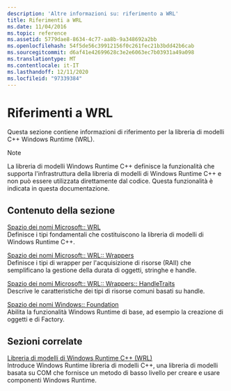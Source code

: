 ```yaml
---
description: 'Altre informazioni su: riferimento a WRL'
title: Riferimenti a WRL
ms.date: 11/04/2016
ms.topic: reference
ms.assetid: 5779dae8-8634-4c77-aa8b-9a348692a2bb
ms.openlocfilehash: 54f5de56c39912156f0c261fec21b3bdd42b6cab
ms.sourcegitcommit: d6af41e42699628c3e2e6063ec7b03931a49a098
ms.translationtype: MT
ms.contentlocale: it-IT
ms.lasthandoff: 12/11/2020
ms.locfileid: "97339384"
---
```

# <a name="wrl-reference"></a>Riferimenti a WRL

Questa sezione contiene informazioni di riferimento per la libreria di modelli C++ Windows Runtime (WRL).

> [!NOTE]
> La libreria di modelli Windows Runtime C++ definisce la funzionalità che supporta l'infrastruttura della libreria di modelli di Windows Runtime C++ e non può essere utilizzata direttamente dal codice. Questa funzionalità è indicata in questa documentazione.

## <a name="in-this-section"></a>Contenuto della sezione

[Spazio dei nomi Microsoft:: WRL](microsoft-wrl-namespace.md)<br/>
Definisce i tipi fondamentali che costituiscono la libreria di modelli di Windows Runtime C++.

[Spazio dei nomi Microsoft:: WRL:: Wrappers](microsoft-wrl-wrappers-namespace.md)<br/>
Definisce i tipi di wrapper per l'acquisizione di risorse (RAII) che semplificano la gestione della durata di oggetti, stringhe e handle.

[Spazio dei nomi Microsoft:: WRL:: Wrappers:: HandleTraits](microsoft-wrl-wrappers-handletraits-namespace.md)<br/>
Descrive le caratteristiche dei tipi di risorse comuni basati su handle.

[Spazio dei nomi Windows:: Foundation](windows-foundation-namespace.md)<br/>
Abilita la funzionalità Windows Runtime di base, ad esempio la creazione di oggetti e di Factory.

## <a name="related-sections"></a>Sezioni correlate

[Libreria di modelli di Windows Runtime C++ (WRL)](windows-runtime-cpp-template-library-wrl.md)<br/>
Introduce Windows Runtime libreria di modelli C++, una libreria di modelli basata su COM che fornisce un metodo di basso livello per creare e usare componenti Windows Runtime.
